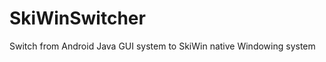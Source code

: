 SkiWinSwitcher
==============

Switch from Android Java GUI system to SkiWin native Windowing system
